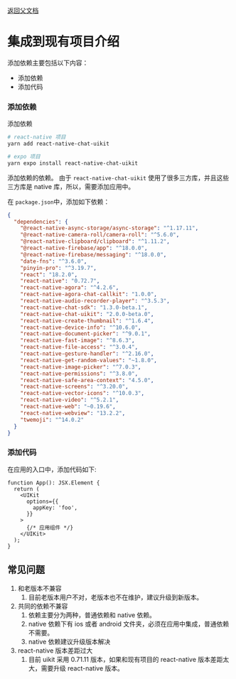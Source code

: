 [返回父文档](./index.md)

# 集成到现有项目介绍

添加依赖主要包括以下内容：

- 添加依赖
- 添加代码

### 添加依赖

添加依赖

```sh
# react-native 项目
yarn add react-native-chat-uikit

# expo 项目
yarn expo install react-native-chat-uikit
```

添加依赖的依赖。 由于 `react-native-chat-uikit` 使用了很多三方库，并且这些三方库是 native 库，所以，需要添加应用中。

在 `package.json`中，添加如下依赖：

```json
{
  "dependencies": {
    "@react-native-async-storage/async-storage": "^1.17.11",
    "@react-native-camera-roll/camera-roll": "^5.6.0",
    "@react-native-clipboard/clipboard": "^1.11.2",
    "@react-native-firebase/app": "^18.0.0",
    "@react-native-firebase/messaging": "^18.0.0",
    "date-fns": "^3.6.0",
    "pinyin-pro": "^3.19.7",
    "react": "18.2.0",
    "react-native": "0.72.7",
    "react-native-agora": "^4.2.6",
    "react-native-agora-chat-callkit": "1.0.0",
    "react-native-audio-recorder-player": "^3.5.3",
    "react-native-chat-sdk": "1.3.0-beta.1",
    "react-native-chat-uikit": "2.0.0-beta.0",
    "react-native-create-thumbnail": "^1.6.4",
    "react-native-device-info": "^10.6.0",
    "react-native-document-picker": "^9.0.1",
    "react-native-fast-image": "^8.6.3",
    "react-native-file-access": "^3.0.4",
    "react-native-gesture-handler": "^2.16.0",
    "react-native-get-random-values": "~1.8.0",
    "react-native-image-picker": "^7.0.3",
    "react-native-permissions": "^3.8.0",
    "react-native-safe-area-context": "4.5.0",
    "react-native-screens": "^3.20.0",
    "react-native-vector-icons": "^10.0.3",
    "react-native-video": "^5.2.1",
    "react-native-web": "~0.19.6",
    "react-native-webview": "13.2.2",
    "twemoji": "^14.0.2"
  }
}
```

### 添加代码

在应用的入口中，添加代码如下:

```tsx
function App(): JSX.Element {
  return (
    <UIKit
      options={{
        appKey: 'foo',
      }}
    >
      {/* 应用组件 */}
    </UIKit>
  );
}
```

## 常见问题

1. 和老版本不兼容
   1. 目前老版本用户不对，老版本也不在维护，建议升级到新版本。
2. 共同的依赖不兼容
   1. 依赖主要分为两种，普通依赖和 native 依赖。
   2. native 依赖下有 ios 或者 android 文件夹，必须在应用中集成，普通依赖不需要。
   3. native 依赖建议升级版本解决
3. react-native 版本差距过大
   1. 目前 uikit 采用 0.71.11 版本，如果和现有项目的 react-native 版本差距太大，需要升级 react-native 版本。

